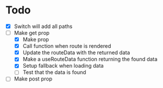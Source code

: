 # Todo

- [x] Switch will add all paths
- [ ] Make get prop
  - [x] Make prop
  - [x] Call function when route is rendered
  - [x] Update the routeData with the returned data
  - [x] Make a useRouteData function returning the found data
  - [x] Setup fallback when loading data
  - [ ] Test that the data is found
- [ ] Make post prop
